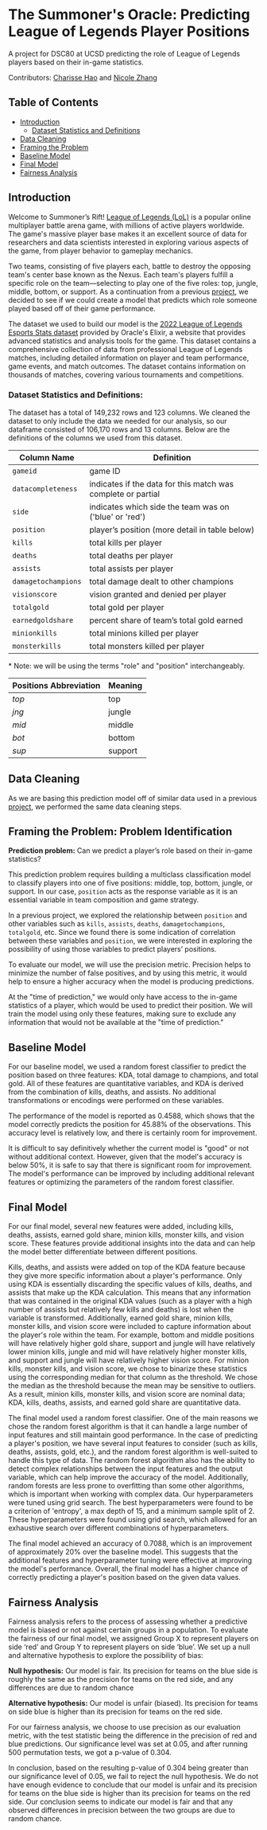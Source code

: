 
# The Summoner's Oracle: Predicting League of Legends Player Positions
A project for DSC80 at UCSD predicting the role of League of Legends players based on their in-game statistics.

Contributors: [Charisse Hao](https://www.linkedin.com/in/charisse-hao/) and [Nicole Zhang](https://www.linkedin.com/in/nicole-zhang-31a09122b/)


## Table of Contents
- [Introduction](#introduction)
    - [Dataset Statistics and Definitions](#dataset-statistics-and-definitions)
- [Data Cleaning](#data-cleaning)
- [Framing the Problem](#framing-the-problem-problem-identification)
- [Baseline Model](#baseline-model)
- [Final Model](#final-model)
- [Fairness Analysis](#fairness-analysis)


## Introduction
Welcome to Summoner’s Rift! [League of Legends (LoL)](https://en.wikipedia.org/wiki/League_of_Legends) is a popular online multiplayer battle arena game, with millions of active players worldwide. The game's massive player base makes it an excellent source of data for researchers and data scientists interested in exploring various aspects of the game, from player behavior to gameplay mechanics. 

Two teams, consisting of five players each, battle to destroy the opposing team's center base known as the Nexus. Each team's players fulfill a specific role on the team—selecting to play one of the five roles: top, jungle, middle, bottom, or support. As a continuation from a previous [project](https://charissehao.github.io/LoL-role-impact/), we decided to see if we could create a model that predicts which role someone played based off of their game performance.

The dataset we used to build our model is the [2022 League of Legends Esports Stats dataset](https://drive.google.com/file/d/1EHmptHyzY8owv0BAcNKtkQpMwfkURwRy/view?usp=sharing) provided by Oracle's Elixir, a website that provides advanced statistics and analysis tools for the game. This dataset contains a comprehensive collection of data from professional League of Legends matches, including detailed information on player and team performance, game events, and match outcomes. The dataset contains information on thousands of matches, covering various tournaments and competitions.

### Dataset Statistics and Definitions:
The dataset has a total of 149,232 rows and 123 columns. We cleaned the dataset to only include the data we needed for our analysis, so our dataframe consisted of 106,170 rows and 13 columns. Below are the definitions of the columns we used from this dataset.

| **Column Name**     | **Definition**                                               |
| ------------------- | ------------------------------------------------------------ |
| `gameid`            | game ID                                                      |
| `datacompleteness`  | indicates if the data for this match was complete or partial |
| `side`              | indicates which side the team was on ('blue' or 'red')       |
| `position`          | player’s position (more detail in table below)               |
| `kills`             | total kills per player                                       |
| `deaths`            | total deaths per player                                      |
| `assists`           | total assists per player                                     |
| `damagetochampions` | total damage dealt to other champions                        |
| `visionscore`       | vision granted and denied per player                         |
| `totalgold`         | total gold per player                                        |
| `earnedgoldshare`   | percent share of team’s total gold earned                    |
| `minionkills`       | total minions killed per player                              |
| `monsterkills`      | total monsters killed per player                             |

\* Note: we will be using the terms "role" and "position" interchangeably. 

| **Positions Abbreviation** | **Meaning** |
| -------------------------- | ----------- |
| *top*                      | top         |
| *jng*                      | jungle      |
| *mid*                      | middle      |
| *bot*                      | bottom      |
| *sup*                      | support     |


## Data Cleaning
As we are basing this prediction model off of similar data used in a previous [project](https://charissehao.github.io/LoL-role-impact/), we performed the same data cleaning steps.


## Framing the Problem: Problem Identification
**Prediction problem:** Can we predict a player’s role based on their in-game statistics?

This prediction problem requires building a multiclass classification model to classify players into one of five positions: middle, top, bottom, jungle, or support. In our case, `position` acts as the response variable as it is an essential variable in team composition and game strategy.

In a previous project, we explored the relationship between `position` and other variables such as `kills`, `assists`, `deaths`, `damagetochampions`, `totalgold`, etc. Since we found there is some indication of correlation between these variables and `position`, we were interested in exploring the possibility of using those variables to predict players’ positions.  

To evaluate our model, we will use the precision metric. Precision helps to minimize the number of false positives, and by using this metric, it would help to ensure a higher accuracy when the model is producing predictions. 

At the "time of prediction," we would only have access to the in-game statistics of a player, which would be used to predict their position. We will train the model using only these features, making sure to exclude any information that would not be available at the "time of prediction."



## Baseline Model
For our baseline model, we used a random forest classifier to predict the position based on three features: KDA, total damage to champions, and total gold. All of these features are quantitative variables, and KDA is derived from the combination of kills, deaths, and assists. No additional transformations or encodings were performed on these variables.

The performance of the model is reported as 0.4588, which shows that the model correctly predicts the position for 45.88% of the observations. This accuracy level is relatively low, and there is certainly room for improvement.

It is difficult to say definitively whether the current model is "good" or not without additional context. However, given that the model's accuracy is below 50%, it is safe to say that there is significant room for improvement. The model's performance can be improved by including additional relevant features or optimizing the parameters of the random forest classifier.


## Final Model
For our final model, several new features were added, including kills, deaths, assists, earned gold share, minion kills, monster kills, and vision score. These features provide additional insights into the data and can help the model better differentiate between different positions.

Kills, deaths, and assists were added on top of the KDA feature because they give more specific information about a player's performance. Only using KDA is essentially discarding the specific values of kills, deaths, and assists that make up the KDA calculation. This means that any information that was contained in the original KDA values (such as a player with a high number of assists but relatively few kills and deaths) is lost when the variable is transformed. Additionally, earned gold share, minion kills, monster kills, and vision score were included to capture information about the player's role within the team. For example, bottom and middle positions will have relatively higher gold share, support and jungle will have relatively lower minion kills, jungle and mid will have relatively higher monster kills, and support and jungle will have relatively higher vision score. For minion kills, monster kills, and vision score, we chose to binarize these statistics using the corresponding median for that column as the threshold. We chose the median as the threshold because the mean may be sensitive to outliers. As a result, minion kills, monster kills, and vision score are nominal data; KDA, kills, deaths, assists, and earned gold share are quantitative data.

The final model used a random forest classifier. One of the main reasons we chose the random forest algorithm is that it can handle a large number of input features and still maintain good performance. In the case of predicting a player's position, we have several input features to consider (such as kills, deaths, assists, gold, etc.), and the random forest algorithm is well-suited to handle this type of data. The random forest algorithm also has the ability to detect complex relationships between the input features and the output variable, which can help improve the accuracy of the model. Additionally, random forests are less prone to overfitting than some other algorithms, which is important when working with complex data. Our hyperparameters were tuned using grid search. The best hyperparameters were found to be a criterion of 'entropy', a max depth of 15, and a minimum sample split of 2. These hyperparameters were found using grid search, which allowed for an exhaustive search over different combinations of hyperparameters.

The final model achieved an accuracy of 0.7088, which is an improvement of approximately 20% over the baseline model. This suggests that the additional features and hyperparameter tuning were effective at improving the model's performance. Overall, the final model has a higher chance of correctly predicting a player's position based on the given data values.


## Fairness Analysis
Fairness analysis refers to the process of assessing whether a predictive model is biased or not against certain groups in a population. To evaluate the fairness of our final model, we assigned Group X to represent players on side ‘red’ and Group Y to represent players on side ‘blue’. We set up a null and alternative hypothesis to explore the possibility of bias:

**Null hypothesis:** Our model is fair. Its precision for teams on the blue side is roughly the same as the precision for teams on the red side, and any differences are due to random chance

**Alternative hypothesis:** Our model is unfair (biased). Its precision for teams on side blue is higher than its precision for teams on the red side. 

For our fairness analysis, we choose to use precision as our evaluation metric, with the test statistic being the difference in the precision of red and blue predictions. Our significance level was set at 0.05, and after running 500 permutation tests, we got a p-value of 0.304. 

In conclusion, based on the resulting p-value of 0.304 being greater than our significance level of 0.05, we fail to reject the null hypothesis. We do not have enough evidence to conclude that our model is unfair and its precision for teams on the blue side is higher than its precision for teams on the red side. Our conclusion seems to indicate our model is fair and that any observed differences in precision between the two groups are due to random chance.
